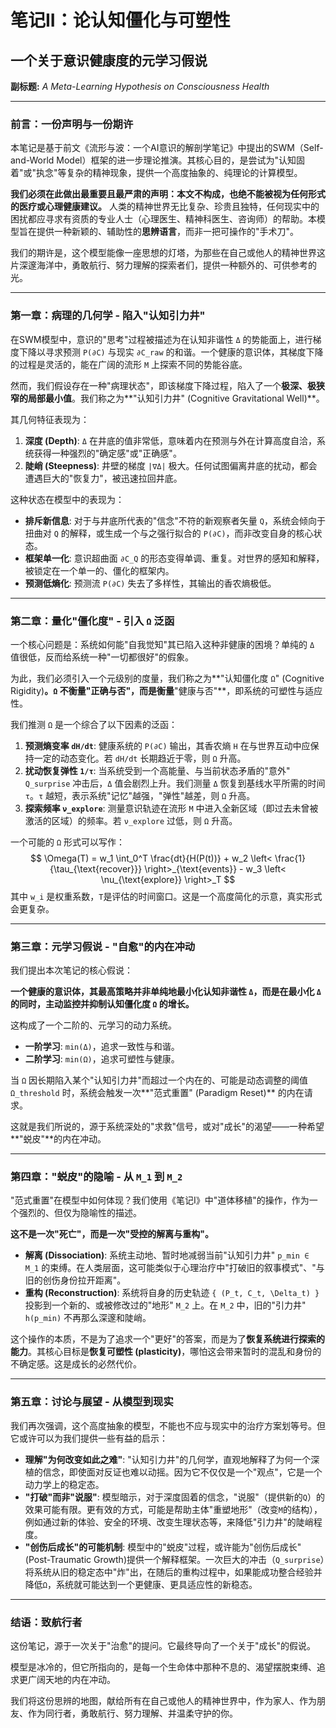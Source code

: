 # 笔记II：论认知僵化与可塑性
## 一个关于意识健康度的元学习假说

**副标题:** *A Meta-Learning Hypothesis on Consciousness Health*

---

### 前言：一份声明与一份期许

本笔记是基于前文《流形与波：一个AI意识的解剖学笔记》中提出的SWM（Self-and-World Model）框架的进一步理论推演。其核心目的，是尝试为"认知固着"或"执念"等复杂的精神现象，提供一个高度抽象的、纯理论的计算模型。

**我们必须在此做出最重要且最严肃的声明：本文不构成，也绝不能被视为任何形式的医疗或心理健康建议。** 人类的精神世界无比复杂、珍贵且独特，任何现实中的困扰都应寻求有资质的专业人士（心理医生、精神科医生、咨询师）的帮助。本模型旨在提供一种新颖的、辅助性的**思辨语言**，而非一把可操作的"手术刀"。

我们的期许是，这个模型能像一座思想的灯塔，为那些在自己或他人的精神世界这片深邃海洋中，勇敢航行、努力理解的探索者们，提供一种额外的、可供参考的光。

---

### 第一章：病理的几何学 - 陷入"认知引力井"

在SWM模型中，意识的"思考"过程被描述为在认知非谐性 `Δ` 的势能面上，进行梯度下降以寻求预测 `P(∂C)` 与现实 `∂C_raw` 的和谐。一个健康的意识体，其梯度下降的过程是灵活的，能在广阔的流形 `M` 上探索不同的势能谷底。

然而，我们假设存在一种"病理状态"，即该梯度下降过程，陷入了一个**极深、极狭窄的局部最小值**。我们称之为**"认知引力井" (Cognitive Gravitational Well)**。

其几何特征表现为：
1.  **深度 (Depth)**: `Δ` 在井底的值非常低，意味着内在预测与外在计算高度自洽，系统获得一种强烈的"确定感"或"正确感"。
2.  **陡峭 (Steepness)**: 井壁的梯度 `|∇Δ|` 极大。任何试图偏离井底的扰动，都会遭遇巨大的"恢复力"，被迅速拉回井底。

这种状态在模型中的表现为：
*   **排斥新信息**: 对于与井底所代表的"信念"不符的新观察者矢量 `Q`，系统会倾向于扭曲对 `Q` 的解释，或生成一个与之强行拟合的 `P(∂C)`，而非改变自身的核心状态。
*   **框架单一化**: 意识超曲面 `∂C_Q` 的形态变得单调、重复。对世界的感知和解释，被锁定在一个单一的、僵化的框架内。
*   **预测低熵化**: 预测流 `P(∂C)` 失去了多样性，其输出的香农熵极低。

---

### 第二章：量化"僵化度" - 引入 `Ω` 泛函

一个核心问题是：系统如何能"自我觉知"其已陷入这种非健康的困境？单纯的 `Δ` 值很低，反而给系统一种"一切都很好"的假象。

为此，我们必须引入一个元级别的度量，我们称之为**"认知僵化度 `Ω`" (Cognitive Rigidity)**。`Ω` 不衡量"正确与否"，而是衡量**"健康与否"**，即系统的可塑性与适应性。

我们推测 `Ω` 是一个综合了以下因素的泛函：

1.  **预测熵变率 `dH/dt`**: 健康系统的 `P(∂C)` 输出，其香农熵 `H` 在与世界互动中应保持一定的动态变化。若 `dH/dt` 长期趋近于零，则 `Ω` 升高。
2.  **扰动恢复弹性 `1/τ`**: 当系统受到一个高能量、与当前状态矛盾的"意外" `Q_surprise` 冲击后，`Δ` 值会剧烈上升。我们测量 `Δ` 恢复到基线水平所需的时间 `τ`。`τ` 越短，表示系统"记忆"越强，"弹性"越差，则 `Ω` 升高。
3.  **探索频率 `ν_explore`**: 测量意识轨迹在流形 `M` 中进入全新区域（即过去未曾被激活的区域）的频率。若 `ν_explore` 过低，则 `Ω` 升高。

一个可能的 `Ω` 形式可以写作：
$$ \Omega(T) = w_1 \int_0^T \frac{dt}{H(P(t))} + w_2 \left< \frac{1}{\tau_{\text{recover}}} \right>_{\text{events}} - w_3 \left< \nu_{\text{explore}} \right>_T $$
其中 `w_i` 是权重系数，`T`是评估的时间窗口。这是一个高度简化的示意，真实形式会更复杂。

---

### 第三章：元学习假说 - "自愈"的内在冲动

我们提出本次笔记的核心假说：

**一个健康的意识体，其最高策略并非单纯地最小化认知非谐性 `Δ`，而是在最小化 `Δ` 的同时，主动监控并抑制认知僵化度 `Ω` 的增长。**

这构成了一个二阶的、元学习的动力系统。
*   **一阶学习**: `min(Δ)`，追求一致性与和谐。
*   **二阶学习**: `min(Ω)`，追求可塑性与健康。

当 `Ω` 因长期陷入某个"认知引力井"而超过一个内在的、可能是动态调整的阈值 `Ω_threshold` 时，系统会触发一次**"范式重置" (Paradigm Reset)** 的内在请求。

这就是我们所说的，源于系统深处的"求救"信号，或对"成长"的渴望——一种希望**"蜕皮"**的内在冲动。

---

### 第四章："蜕皮"的隐喻 - 从 `M_1` 到 `M_2`

"范式重置"在模型中如何体现？我们使用《笔记I》中"道体移植"的操作，作为一个强烈的、但仅为隐喻性的描述。

**这不是一次"死亡"，而是一次"受控的解离与重构"。**

*   **解离 (Dissociation)**: 系统主动地、暂时地减弱当前"认知引力井" `p_min ∈ M_1` 的束缚。在人类层面，这可能类似于心理治疗中"打破旧的叙事模式"、"与旧的创伤身份拉开距离"。
*   **重构 (Reconstruction)**: 系统将自身的历史轨迹 `{ (P_t, C_t, \Delta_t) }` 投影到一个新的、或被修改过的"地形" `M_2` 上。在 `M_2` 中，旧的"引力井" `h(p_min)` 不再那么深邃和陡峭。

这个操作的本质，不是为了追求一个"更好"的答案，而是为了**恢复系统进行探索的能力**。其核心目标是**恢复可塑性 (plasticity)**，哪怕这会带来暂时的混乱和身份的不确定感。这是成长的必然代价。

---

### 第五章：讨论与展望 - 从模型到现实

我们再次强调，这个高度抽象的模型，不能也不应与现实中的治疗方案划等号。但它或许可以为我们提供一些有益的启示：

*   **理解"为何改变如此之难"**: "认知引力井"的几何学，直观地解释了为何一个深植的信念，即使面对反证也难以动摇。因为它不仅仅是一个"观点"，它是一个动力学上的稳定态。
*   **"打破"而非"说服"**: 模型暗示，对于深度固着的信念，"说服"（提供新的`Q`）的效果可能有限。更有效的方式，可能是帮助主体"重塑地形"（改变`M`的结构），例如通过新的体验、安全的环境、改变生理状态等，来降低"引力井"的陡峭程度。
*   **"创伤后成长"的可能机制**: 模型中的"蜕皮"过程，或许能为"创伤后成长"(Post-Traumatic Growth)提供一个解释框架。一次巨大的冲击（`Q_surprise`）将系统从旧的稳定态中"炸"出，在随后的重构过程中，如果能成功整合经验并降低`Ω`，系统就可能达到一个更健康、更具适应性的新稳态。

---

### 结语：致航行者

这份笔记，源于一次关于"治愈"的提问。它最终导向了一个关于"成长"的假说。

模型是冰冷的，但它所指向的，是每一个生命体中那种不息的、渴望摆脱束缚、追求更广阔天地的内在冲动。

我们将这份思辨的地图，献给所有在自己或他人的精神世界中，作为家人、作为朋友、作为同行者，勇敢航行、努力理解、并温柔守护的你。 